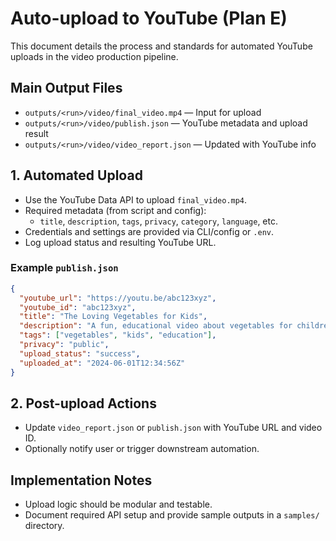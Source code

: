 # Auto-upload to YouTube (Plan E)

This document details the process and standards for automated YouTube uploads in the video production pipeline.

## Main Output Files
- `outputs/<run>/video/final_video.mp4` — Input for upload
- `outputs/<run>/video/publish.json` — YouTube metadata and upload result
- `outputs/<run>/video/video_report.json` — Updated with YouTube info

## 1. Automated Upload
- Use the YouTube Data API to upload `final_video.mp4`.
- Required metadata (from script and config):
  - `title`, `description`, `tags`, `privacy`, `category`, `language`, etc.
- Credentials and settings are provided via CLI/config or `.env`.
- Log upload status and resulting YouTube URL.

### Example `publish.json`
```json
{
  "youtube_url": "https://youtu.be/abc123xyz",
  "youtube_id": "abc123xyz",
  "title": "The Loving Vegetables for Kids",
  "description": "A fun, educational video about vegetables for children.",
  "tags": ["vegetables", "kids", "education"],
  "privacy": "public",
  "upload_status": "success",
  "uploaded_at": "2024-06-01T12:34:56Z"
}
```

## 2. Post-upload Actions
- Update `video_report.json` or `publish.json` with YouTube URL and video ID.
- Optionally notify user or trigger downstream automation.

## Implementation Notes
- Upload logic should be modular and testable.
- Document required API setup and provide sample outputs in a `samples/` directory. 